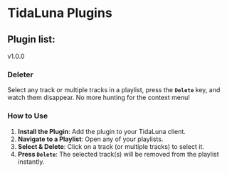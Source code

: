 # TidaLuna Plugins
## Plugin list:
v1.0.0
### **Deleter** 
Select any track or multiple tracks in a playlist, press the **`Delete`** key, and watch them disappear. No more hunting for the context menu!

### How to Use

1.  **Install the Plugin**: Add the plugin to your TidaLuna client.
2.  **Navigate to a Playlist**: Open any of your playlists.
3.  **Select & Delete**: Click on a track (or multiple tracks) to select it.
4.  **Press `Delete`**: The selected track(s) will be removed from the playlist instantly.
